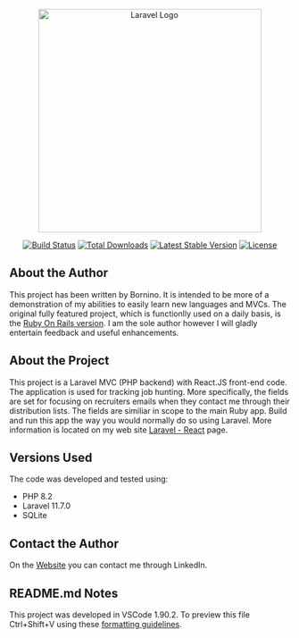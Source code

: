 <p align="center"><a href="https://laravel.com" target="_blank"><img src="https://raw.githubusercontent.com/laravel/art/master/logo-lockup/5%20SVG/2%20CMYK/1%20Full%20Color/laravel-logolockup-cmyk-red.svg" width="400" alt="Laravel Logo"></a></p>

<p align="center">
<a href="https://github.com/laravel/framework/actions"><img src="https://github.com/laravel/framework/workflows/tests/badge.svg" alt="Build Status"></a>
<a href="https://packagist.org/packages/laravel/framework"><img src="https://img.shields.io/packagist/dt/laravel/framework" alt="Total Downloads"></a>
<a href="https://packagist.org/packages/laravel/framework"><img src="https://img.shields.io/packagist/v/laravel/framework" alt="Latest Stable Version"></a>
<a href="https://packagist.org/packages/laravel/framework"><img src="https://img.shields.io/packagist/l/laravel/framework" alt="License"></a>
</p>

## About the Author
This project has been written by Bornino.  It is intended to be more of a demonstration of my abilities to easily learn new languages and MVCs.  The original fully featured project, which is functionlly used on a daily basis, is the [Ruby On Rails version](https://bornino.net/projects/ruby-app/).  I am the sole author however I will gladly entertain feedback and useful enhancements.


## About the Project
This project is a Laravel MVC (PHP backend) with React.JS front-end code.  The application is used for tracking job hunting.  More specifically, the fields are set for focusing on recruiters emails when they contact me through their distribution lists.  The fields are similiar in scope to the main Ruby app.  Build and run this app the way you would normally do so using Laravel. More information is located on my web site [Laravel - React](https://bornino.net/projects/php-laravel-react-js-recruitment-tracker/) page. 

## Versions Used
The code was developed and tested using:
- PHP 8.2
- Laravel 11.7.0
- SQLite


## Contact the Author
On the [Website](https://bornino.net/home/) you can contact me through LinkedIn.

## README.md Notes
This project was developed in VSCode 1.90.2. To preview this file Ctrl+Shift+V using these [formatting guidelines](https://docs.github.com/en/repositories/managing-your-repositorys-settings-and-features/customizing-your-repository/about-readmes).   
